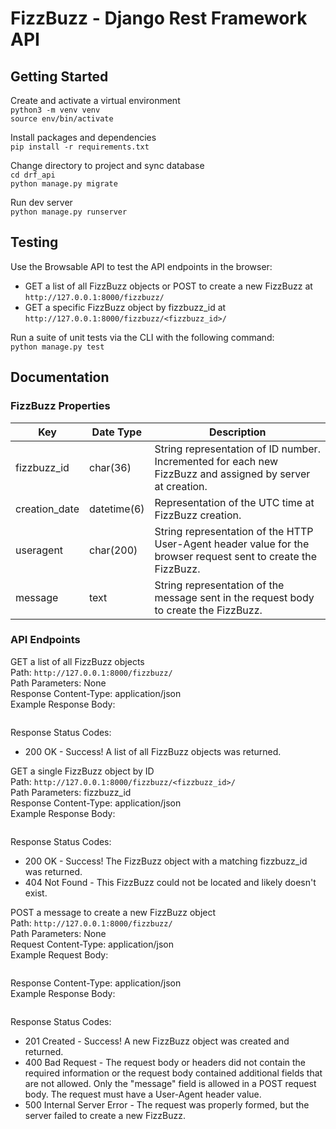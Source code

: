 # FizzBuzz - Django Rest Framework API

## Getting Started
Create and activate a virtual environment \
`python3 -m venv venv` \
`source env/bin/activate`

Install packages and dependencies \
`pip install -r requirements.txt`

Change directory to project and sync database \
`cd drf_api` \
`python manage.py migrate`

Run dev server \
`python manage.py runserver`

## Testing
Use the Browsable API to test the API endpoints in the browser:
- GET a list of all FizzBuzz objects or POST to create a new FizzBuzz at `http://127.0.0.1:8000/fizzbuzz/`
- GET a specific FizzBuzz object by fizzbuzz_id at `http://127.0.0.1:8000/fizzbuzz/<fizzbuzz_id>/`

Run a suite of unit tests via the CLI with the following command: \
`python manage.py test`

## Documentation
### FizzBuzz Properties
| Key | Date Type | Description |
| ----------- | ----------- | ----------- |
| fizzbuzz_id | char(36) | String representation of ID number. Incremented for each new FizzBuzz and assigned by server at creation. |
| creation_date | datetime(6) | Representation of the UTC time at FizzBuzz creation. |
| useragent | char(200) | String representation of the HTTP User-Agent header value for the browser request sent to create the FizzBuzz. |
| message | text | String representation of the message sent in the request body to create the FizzBuzz. |

### API Endpoints
GET a list of all FizzBuzz objects \
Path: `http://127.0.0.1:8000/fizzbuzz/` \
Path Parameters: None \
Response Content-Type: application/json \
Example Response Body:
```
```
Response Status Codes:
- 200 OK - Success! A list of all FizzBuzz objects was returned.

GET a single FizzBuzz object by ID \
Path: `http://127.0.0.1:8000/fizzbuzz/<fizzbuzz_id>/` \
Path Parameters: fizzbuzz_id \
Response Content-Type: application/json \
Example Response Body:
```
```
Response Status Codes:
- 200 OK - Success! The FizzBuzz object with a matching fizzbuzz_id was returned.
- 404 Not Found - This FizzBuzz could not be located and likely doesn't exist.

POST a message to create a new FizzBuzz object \
Path: `http://127.0.0.1:8000/fizzbuzz/` \
Path Parameters: None \
Request Content-Type: application/json \
Example Request Body:
```
```
Response Content-Type: application/json \
Example Response Body:
```
```
Response Status Codes:
- 201 Created - Success! A new FizzBuzz object was created and returned.
- 400 Bad Request - The request body or headers did not contain the required information or the request body contained additional fields that are not allowed. Only the "message" field is allowed in a POST request body. The request must have a User-Agent header value.
- 500 Internal Server Error - The request was properly formed, but the server failed to create a new FizzBuzz.

